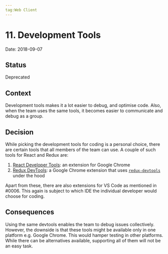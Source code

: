 ```yaml
---
tag:Web Client
---
```


# 11. Development Tools

Date: 2018-09-07

## Status

Deprecated

## Context

Development tools makes it a lot easier to debug, and optimise code. Also, when the team uses the same tools, it becomes easier to communicate and debug as a group.

## Decision

While picking the development tools for coding is a personal choice, there are certain tools that all members of the team can use. A couple of such tools for React and Redux are:

1. [React Developer Tools](https://chrome.google.com/webstore/detail/react-developer-tools/fmkadmapgofadopljbjfkapdkoienihi): an extension for Google Chrome
2. [Redux DevTools](https://chrome.google.com/webstore/detail/redux-devtools/lmhkpmbekcpmknklioeibfkpmmfibljd): a Google Chrome extension that uses [`redux-devtools`](https://github.com/reduxjs/redux-devtools) under the hood

Apart from these, there are also extensions for VS Code as mentioned in #0006. This again is subject to which IDE the individual developer would choose for coding.

## Consequences

Using the same devtools enables the team to debug issues collectively. However, the downside is that these tools might be available only in one platform e.g. Google Chrome. This would hamper testing in other platforms. While there can be alternatives available, supporting all of them will not be an easy task.